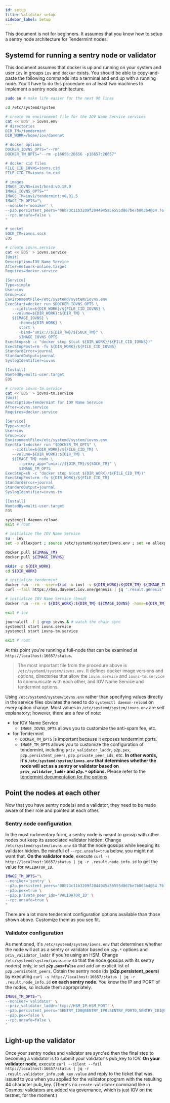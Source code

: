```yaml
---
id: setup
title: Validator setup
sidebar_label: Setup
---
```


This document is not for beginners.  It assumes that you know how to setup a sentry node architecture for Tendermint nodes.


## Systemd for running a sentry node or validator

This document assumes that docker is up and running on your system and user `iov` in groups `iov` and `docker` exists.  You should be able to copy-and-paste the following commands into a terminal and end up with a running node.  You'll have to do this procedure on at least two machines to implement a sentry node architecture.

```sh
sudo su # make life easier for the next 90 lines

cd /etc/systemd/system

# create an environment file for the IOV Name Service services
cat <<'EOS' > iovns.env
# directories
DIR_TM=/tendermint
DIR_WORK=/home/iov/davenet

# docker options
DOCKER_IOVNS_OPTS="--rm"
DOCKER_TM_OPTS="--rm -p16656:26656 -p16657:26657"

# docker cid files
FILE_CID_IOVNS=iovns.cid
FILE_CID_TM=iovns-tm.cid

# images
IMAGE_IOVNS=iov1/bnsd:v0.18.0
IMAGE_IOVNS_OPTS=""
IMAGE_TM=iov1/tendermint:v0.31.5
IMAGE_TM_OPTS="\
--moniker='moniker' \
--p2p.persistent_peers='08b73c11b3209f2044945a56555d867be7b003b4@34.76.70.139:26656' \
--rpc.unsafe=false \
"

# socket
SOCK_TM=iovns.sock
EOS

# create iovns.service
cat <<'EOS' > iovns.service
[Unit]
Description=IOV Name Service
After=network-online.target
Requires=docker.service

[Service]
Type=simple
User=iov
Group=iov
EnvironmentFile=/etc/systemd/system/iovns.env
ExecStart=docker run $DOCKER_IOVNS_OPTS \
   --cidfile=${DIR_WORK}/${FILE_CID_IOVNS} \
   --volume=${DIR_WORK}:${DIR_TM} \
   ${IMAGE_IOVNS} \
      -home=${DIR_WORK} \
      start \
      -bind="unix://${DIR_TM}/${SOCK_TM}" \
      $IMAGE_IOVNS_OPTS
ExecStop=sh -c "docker stop $(cat ${DIR_WORK}/${FILE_CID_IOVNS})"
ExecStopPost=rm -fv ${DIR_WORK}/${FILE_CID_IOVNS}
StandardError=journal
StandardOutput=journal
SyslogIdentifier=iovns

[Install]
WantedBy=multi-user.target
EOS

# create iovns-tm.service
cat <<'EOS' > iovns-tm.service
[Unit]
Description=Tendermint for IOV Name Service
After=iovns.service
Requires=docker.service

[Service]
Type=simple
User=iov
Group=iov
EnvironmentFile=/etc/systemd/system/iovns.env
ExecStart=docker run "$DOCKER_TM_OPTS" \
   --cidfile=${DIR_WORK}/${FILE_CID_TM} \
   --volume=${DIR_WORK}:${DIR_TM} \
   ${IMAGE_TM} node \
      --proxy_app="unix://${DIR_TM}/${SOCK_TM}" \
      $IMAGE_TM_OPTS
ExecStop=sh -c "docker stop $(cat ${DIR_WORK}/${FILE_CID_TM})"
ExecStopPost=rm -fv ${DIR_WORK}/${FILE_CID_TM}
StandardError=journal
StandardOutput=journal
SyslogIdentifier=iovns-tm

[Install]
WantedBy=multi-user.target
EOS

systemctl daemon-reload
exit # root

# initialize the IOV Name Service
su - iov
set -o allexport ; source /etc/systemd/system/iovns.env ; set +o allexport # pick-up env vars

docker pull ${IMAGE_TM}
docker pull ${IMAGE_IOVNS}

mkdir -p ${DIR_WORK}
cd ${DIR_WORK}

# initialize tendermint
docker run --rm --user=$(id -u iov) -v ${DIR_WORK}:${DIR_TM} ${IMAGE_TM} init
curl --fail https://bns.davenet.iov.one/genesis | jq '.result.genesis' > config/genesis.json

# initialize IOV Name Service (bnsd)
docker run --rm -v ${DIR_WORK}:${DIR_TM} ${IMAGE_IOVNS} -home=${DIR_TM} init -i | grep initialised

exit # iov

journalctl -f | grep iovns & # watch the chain sync
systemctl start iovns.service
systemctl start iovns-tm.service

exit # root
```

At this point you're running a full-node that can be examined at `http://localhost:16657/status`.

> The most important file from the procedure above is `/etc/systemd/system/iovns.env`.  It defines docker image versions and options, directories that allow the `iovns.service` and `iovns-tm.service` to communicate with each other, and IOV Name Service and tendermint options.

Using `/etc/systemd/system/iovns.env` rather than specifying values directly in the service files obviates the need to do `systemctl daemon-reload` on every option change.  Most values in `/etc/systemd/system/iovns.env` are self explanatory; however, there are a few of note:
  - for IOV Name Service
    - `IMAGE_IOVNS_OPTS` allows you to customize the anti-spam fee, etc.
  - for Tendermint
    - `DOCKER_TM_OPTS` is important because it exposes tendermint ports.
    - `IMAGE_TM_OPTS` allows you to customize the configuration of tendermint, including `priv_validator_laddr`, `p2p.pex`, `p2p.persistent_peers`, `p2p.private_peer_ids`, etc.  **In other words, it's `/etc/systemd/system/iovns.env` that determines whether the node will act as a sentry or validator based on `priv_validator_laddr` and `p2p.*` options.**  Please refer to the <a href="https://tendermint.com/docs/tendermint-core/configuration.html#options" target="blank_">tendermint documentation for the options</a>.


## Point the nodes at each other

Now that you have sentry node(s) and a validator, they need to be made aware of their role and pointed at each other.


### Sentry node configuration

In the most rudimentary form, a sentry node is meant to gossip with other nodes but keep its associated validator hidden.  Change `/etc/systemd/system/iovns.env` so that the node gossips while keeping its validator hidden.  Be mindful of `--rpc.unsafe=true` below, you might not want that.  **On the validator node**, execute `curl -s http://localhost:16657/status | jq -r .result.node_info.id` to get the value for `VALIDATOR_ID`.

```sh
IMAGE_TM_OPTS="\
--moniker='sentry' \
--p2p.persistent_peers='08b73c11b3209f2044945a56555d867be7b003b4@34.76.70.139:26656' \
--p2p.pex=true \
--p2p.private_peer_ids='VALIDATOR_ID' \
--rpc.unsafe=true \
"
```
There are a lot more tendermint configuration options available than those shown above.  Customize them as you see fit.


### Validator configuration

As mentioned, it's `/etc/systemd/system/iovns.env` that determines whether the node will act as a sentry or validator based on `p2p.*` options and `priv_validator_laddr` if you're using an HSM.  Change `/etc/systemd/system/iovns.env` so that the node gossips with its sentry node(s) only, ie set **`p2p.pex=false`** and add an explicit list of `p2p.persistent_peers`.  Obtain the sentry node ids (**p2p.persistent_peers**) by executing `curl -s http://localhost:16657/status | jq -r .result.node_info.id` **on each sentry node**.  You know the IP and PORT of the nodes, so include them appropriately.

```sh
IMAGE_TM_OPTS="\
--moniker='validator' \
--priv_validator_laddr='tcp://HSM_IP:HSM_PORT' \
--p2p.persistent_peers='SENTRY_ID0@SENTRY_IP0:SENTRY_PORT0,SENTRY_ID1@SENTRY_IP1:SENTRY_PORT1' \
--p2p.pex=false \
--rpc.unsafe=false \
"
```

## Light-up the validator

Once your sentry nodes and validator are sync'ed then the final step to becoming a validator is to submit your validator's pub_key to IOV.  **On your validator node**, execute `curl --silent --fail http://localhost:16657/status | jq -r .result.validator_info.pub_key.value` and reply to the ticket that was issued to you when you applied for the validator program with the resulting 44 character pub_key.  (There's no `create-validator` command like in Cosmos; validators are added via governance, which is just IOV on the testnet, for the moment.)
